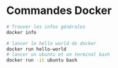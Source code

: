 # Commandes Docker

```bash
# Trouver les infos générales
docker info

# lancer le hello world de docker
docker run hello-world
# lancer un ubuntu et un terminal bash
docker run -it ubuntu bash
```
